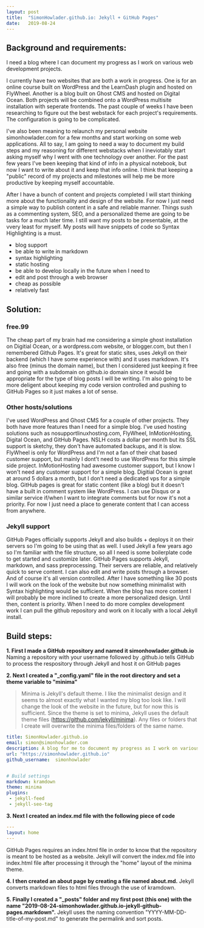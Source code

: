 ```yaml
---
layout: post
title:  "SimonHowlader.github.io: Jekyll + GitHub Pages"
date:   2019-08-24
---
```


## Background and requirements:
I need a blog where I can document my progress as I work on various web development projects.

I currently have two websites that are both a work in progress. One is for an online course built on WordPress and the LearnDash plugin and hosted on FlyWheel. Another is a blog built on Ghost CMS and hosted on Digital Ocean. Both projects will be combined onto a WordPress multisite installation with seperate frontends. The past couple of weeks I have been researching to figure out the best webstack for each project's requirements. The configuration is going to be complicated.

I've also been meaning to relaunch my personal website simonhowlader.com for a few months and start working on some web applications. All to say, I am going to need a way to document my build steps and my reasoning for different webstacks when I ineviotably start asking myself why I went with one technology over another. For the past few years I've been keeping that kind of info in a physical notebook, but now I want to write about it and keep that info online. I think that keeping a "public" record of my projects and milestones will help me be more productive by keeping myself accountable.

After I have a bunch of content and projects completed I will start thinking more about the functionality and design of the website. For now I just need a simple way to publish content in a safe and reliable manner. Things sush as a commenting system, SEO, and a personalized theme are going to be tasks for a much later time. I still want my posts to be presentable, at the vvery least for myself. My posts will have snippets of code so Syntax Highlighting is a must. 

- blog support
- be able to write in markdown
- syntax highlighting
- static hosting
- be able to develop locally in the future when I need to 
- edit and post through a web browser
- cheap as possible
- relatively fast

## Solution:

### free.99
The cheap part of my brain had me considering a simple ghost installation on Digitial Ocean, or a wordpress.com website, or blogger.com, but then I remembered Github Pages. It's great for static sites, uses Jekyll on their backend (which I have some experience with) and it uses markdown. It's also free (minus the domain name), but then I considered just keeping it free and going with a subdomain on github.io domain since it would be appropriate for the type of blog posts I will be writing. I'm also going to be more deligent about keeping my code version controlled and pushing to GitHub Pages so it just makes a lot of sense.

### Other hosts/solutions
I've used WordPress and Ghost CMS for a couple of other projects. They both have more features than I need for a simple blog. I've used hosting solutions such as nosupportlinuxhosting.com, FlyWheel, InMotionHosting, Digital Ocean, and GitHub Pages. NSLH costs a dollar per month but its SSL support is sketchy, they don't have automated backups, and it is slow. FlyWheel is only for WordPress and I'm not a fan of their chat based customer support, but mainly I dont't need to use WordPress for this simple side project. InMotionHosting had awesome customer support, but I know I won't need any customer support for a simple blog. Digitial Ocean is great at around 5 dollars a month, but I don't need a dedicated vps for a simple blog. GitHub pages is great for static content (like a blog) but it doesn't have a built in comment system like WordPress. I can use Disqus or a similar service if/when I want to integrate comments but for now it's not a priority. For now I just need a place to generate content that I can access from anywhere. 

### Jekyll support
GitHub Pages officially supports Jekyll and also builds + deploys it on their servers so I'm going to be using that as well. I used Jekyll a few years ago so I'm familiar with the file structure, so all I need is some boilerplate code to get started and customize later. GitHub Pages supports Jekyll, markdown, and sass preprocessing. Their servers are reliable, and relatively quick to serve content. I can also edit and write posts through a browser. And of course it's all version controlled. After I have something like 30 posts I will work on the look of the website but now something minimalist with Syntax highlighting would be sufficient. When the blog has more content I will probably be more inclined to create a more personalized design. Until then, content is priority. When I need to do more complex development work I can pull the github repository and work on it locally with a local Jekyll install.

## Build steps:
**1. First I made a GitHub repository and named it simonhowlader.github.io**
Naming a repository with your username followed by .github.io tells GitHub to process the respository through Jekyll and host it on GitHub pages

**2. Next I created a "\_config.yaml" file in the root directory and set a theme variable to "minima"**
> Minima is Jekyll's default theme. I like the minimalist design and it seems to almost exactly what I wanted my blog too look like. I will change the look of the website in the future, but for now this is sufficient. Since the theme is set to minima, Jekyll uses the default theme files (https://github.com/jekyll/minima). Any files or folders that I create will overwrite the minima files/folders of the same name.
 
``` YAML
title: SimonHowlader.github.io
email: simon@simonhowlader.com
description: A blog for me to document my progress as I work on various web projects.
url: "https://simonhowlader.github.io"
github_username:  simonhowlader


# Build settings
markdown: kramdown
theme: minima
plugins:
 - jekyll-feed
 - jekyll-seo-tag
```

**3. Next I created an index.md file with the following piece of code**

``` YAML
---
layout: home
---
```

GitHub Pages requires an index.html file in order to know that the repository is meant to be hosted as a website. Jekyll will convert the index.md file into index.html file after processing it through the "home" layout of the minima theme.

**4. I then created an about page by creating a file named about.md.**
Jekyll converts markdown files to html files through the use of kramdown.

**5. Finally I created a "\_posts" folder and my first post (this one) with the name "2019-08-24-simonhowlader.github.io-jekyll-github-pages.markdown".**
Jekyll uses the naming convention "YYYY-MM-DD-title-of-my-post.md" to generate the permalink and sort posts.
